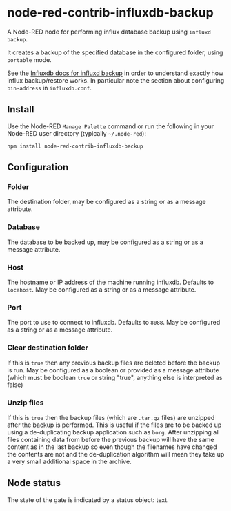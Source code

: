 # node-red-contrib-influxdb-backup
A Node-RED node for performing influx database backup using `influxd backup`.

It creates a backup of the specified database in the configured folder, using `portable` mode.

See the [Influxdb docs for influxd backup](https://docs.influxdata.com/influxdb/v1.8/administration/backup_and_restore/) in order to understand exactly how influx backup/restore works.  In particular note the section about configuring `bin-address` in `influxdb.conf`.

## Install

Use the Node-RED `Manage Palette` command or run the following in your Node-RED user directory (typically `~/.node-red`):

    npm install node-red-contrib-influxdb-backup

## Configuration

### Folder
The destination folder, may be configured as a string or as a message attribute.

### Database
The database to be backed up, may be configured as a string or as a message attribute.

### Host
The hostname or IP address of the machine running influxdb. Defaults to `locahost`. May be configured as a string or as a message attribute.

### Port
The port to use to connect to influxdb. Defaults to `8088`. May be configured as a string or as a message attribute.

### Clear destination folder
If this is `true` then any previous backup files are deleted before the backup is run.  May be configured as a boolean or provided as a message attribute (which must be boolean `true` or string "true", anything else is interpreted as false)

### Unzip files
If this is `true` then the backup files (which are `.tar.gz` files) are unzipped after the backup is performed.  This is useful if the files are to be backed up using a de-duplicating backup application such as `borg`.  After unzipping all files containing data from before the previous backup will have the same content as in the last backup so even though the filenames have changed the contents are not and the de-duplication algorithm will mean they take up a very small additional space in the archive.


## Node status
The state of the gate is indicated by a status object: text.

